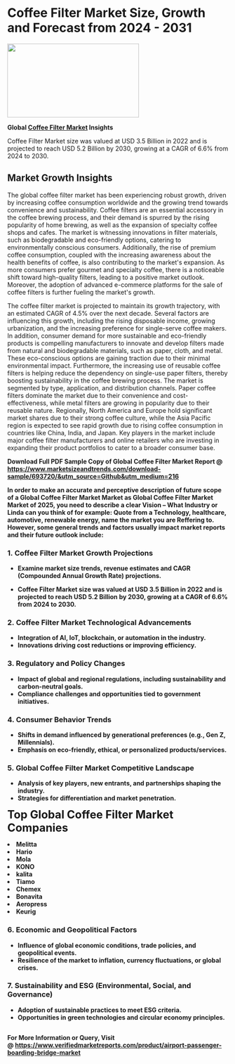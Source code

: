 <H1>Coffee Filter Market Size, Growth and Forecast from 2024 - 2031</H1><img class="aligncenter size-medium wp-image-584254" src="https://thirdeyenews.in/wp-content/uploads/2024/09/Global-Market-Research-300x168.jpeg" alt="" width="300" height="168" /><p><strong>Global&nbsp;<a href="https://www.marketsizeandtrends.com/download-sample/693720/&amp;utm_source=Github&utm_medium=216">Coffee Filter Market</a> Insights</strong></p><p>Coffee Filter Market size was valued at USD 3.5 Billion in 2022 and is projected to reach USD 5.2 Billion by 2030, growing at a CAGR of 6.6% from 2024 to 2030.</p><p><h2>Market Growth Insights</h2> <p>The global coffee filter market has been experiencing robust growth, driven by increasing coffee consumption worldwide and the growing trend towards convenience and sustainability. Coffee filters are an essential accessory in the coffee brewing process, and their demand is spurred by the rising popularity of home brewing, as well as the expansion of specialty coffee shops and cafes. The market is witnessing innovations in filter materials, such as biodegradable and eco-friendly options, catering to environmentally conscious consumers. Additionally, the rise of premium coffee consumption, coupled with the increasing awareness about the health benefits of coffee, is also contributing to the market's expansion. As more consumers prefer gourmet and specialty coffee, there is a noticeable shift toward high-quality filters, leading to a positive market outlook. Moreover, the adoption of advanced e-commerce platforms for the sale of coffee filters is further fueling the market's growth.</p> <p><strong></strong></p> <p>The coffee filter market is projected to maintain its growth trajectory, with an estimated CAGR of 4.5% over the next decade. Several factors are influencing this growth, including the rising disposable income, growing urbanization, and the increasing preference for single-serve coffee makers. In addition, consumer demand for more sustainable and eco-friendly products is compelling manufacturers to innovate and develop filters made from natural and biodegradable materials, such as paper, cloth, and metal. These eco-conscious options are gaining traction due to their minimal environmental impact. Furthermore, the increasing use of reusable coffee filters is helping reduce the dependency on single-use paper filters, thereby boosting sustainability in the coffee brewing process. The market is segmented by type, application, and distribution channels. Paper coffee filters dominate the market due to their convenience and cost-effectiveness, while metal filters are growing in popularity due to their reusable nature. Regionally, North America and Europe hold significant market shares due to their strong coffee culture, while the Asia Pacific region is expected to see rapid growth due to rising coffee consumption in countries like China, India, and Japan. Key players in the market include major coffee filter manufacturers and online retailers who are investing in expanding their product portfolios to cater to a broader consumer base. <p><strong></p><p><span class=""><strong>Download Full PDF Sample Copy of Global Coffee Filter Market Report</strong> @ <a href="https://www.marketsizeandtrends.com/download-sample/693720/&amp;utm_source=Github&utm_medium=216" target="_blank">https://www.marketsizeandtrends.com/download-sample/693720/&amp;utm_source=Github&utm_medium=216</a></span></p><p>In order to make an accurate and perceptive description of future scope of a Global&nbsp;Coffee Filter Market Market as Global&nbsp;Coffee Filter Market Market of 2025, you need to describe a clear Vision &ndash; What Industry or Linda can you think of for example: Quote from a Technology, healthcare, automotive, renewable energy, name the market you are Reffering to. However, some general trends and factors usually impact market reports and their future outlook include:</p><h3>1.&nbsp;<strong>Coffee Filter Market Growth Projections</strong></h3><ul><li>Examine market size trends, revenue estimates and CAGR (Compounded Annual Growth Rate) projections.</li><li><p>Coffee Filter Market size was valued at USD 3.5 Billion in 2022 and is projected to reach USD 5.2 Billion by 2030, growing at a CAGR of 6.6% from 2024 to 2030.</p></li></ul><h3>2.&nbsp;<strong>Coffee Filter Market Technological Advancements</strong></h3><ul><li>Integration of AI, IoT, blockchain, or automation in the industry.</li><li>Innovations driving cost reductions or improving efficiency.</li></ul><h3>3.&nbsp;<strong>Regulatory and Policy Changes</strong></h3><ul><li>Impact of global and regional regulations, including sustainability and carbon-neutral goals.</li><li>Compliance challenges and opportunities tied to government initiatives.</li></ul><h3>4.&nbsp;<strong>Consumer Behavior Trends</strong></h3><ul><li>Shifts in demand influenced by generational preferences (e.g., Gen Z, Millennials).</li><li>Emphasis on eco-friendly, ethical, or personalized products/services.</li></ul><h3>5.&nbsp;<strong>Global Coffee Filter Market Competitive Landscape</strong></h3><ul><li>Analysis of key players, new entrants, and partnerships shaping the industry.</li><li>Strategies for differentiation and market penetration.</li></ul><p data-pm-slice="1 1 []"><span style="color: inherit; font-family: inherit; font-size: 25px;">Top Global Coffee Filter Market Companies</span></p><div class="" data-test-id=""><p><li>Melitta</li><li> Hario</li><li> Mola</li><li> KONO</li><li> kalita</li><li> Tiamo</li><li> Chemex</li><li> Bonavita</li><li> Aeropress</li><li> Keurig</li></p></div><h3>6.&nbsp;<strong>Economic and Geopolitical Factors</strong></h3><ul><li>Influence of global economic conditions, trade policies, and geopolitical events.</li><li>Resilience of the market to inflation, currency fluctuations, or global crises.</li></ul><h3>7.&nbsp;<strong>Sustainability and ESG (Environmental, Social, and Governance)</strong></h3><ul><li>Adoption of sustainable practices to meet ESG criteria.</li><li>Opportunities in green technologies and circular economy principles.</li></ul><h2><strong style="font-size: 14px;">For More Information or Query, Visit @&nbsp;</strong><a style="background-color: #ffffff; font-size: 14px;" href="https://www.marketsizeandtrends.com/report/coffee-filter-market/" target="_blank">https://www.verifiedmarketreports.com/product/airport-passenger-boarding-bridge-market</a></h2>
